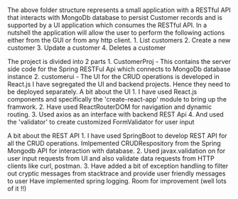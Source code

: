 # 

The above folder structure represents a small application with a RESTful API that interacts with MongoDb database to persist Customer records and is supported by a UI application which consumes the RESTful API. 
In a nutshell the application will allow the user to perform the following actions either from the GUI or from any http client. 
	1.	List customers 
	2.	Create a new customer 
	3.	Update a customer 
	4.	Deletes a customer

The project is divided into 2 parts 
	1.	CustomerProj - This contains the server side code for the Spring RESTFul Api which connects to MongoDb database instance 
	2.	customerui - The UI for the CRUD operations is developed in React.js
I have segregated the UI and backend projects. Hence they need to be deployed separately.
A bit about the UI 
	1.	I have used React.js components and specifically the 'create-react-app' module to bring up the framwork.
	2.	Have used ReactRouterDOM for navigation and dynamic routing.
	3.	Used axios as an interface with backend REST Api 
	4.	And used the 'validator' to create customized FormValidator for user input
	
A bit about the REST API
	1.	I have used SpringBoot to develop REST API for all the CRUD operations. Imlpemented CRUDRespository from the Spring Mongodb API for interaction with database. 
	2.	Used javax.validation on for user input requests from UI and also validate data requests from HTTP clients like curl, postman.
	3.	Have added a bit of exception handling to filter out cryptic messages from stacktrace and provide user friendly messages to user Have implemented spring logging.
Room for improvement (well lots of it !!)


